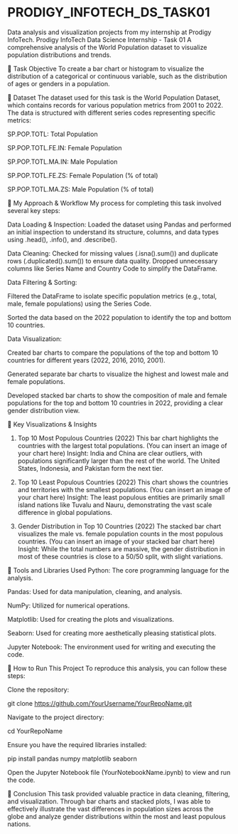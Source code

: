 # PRODIGY_INFOTECH_DS_TASK01
Data analysis and visualization projects from my internship at Prodigy InfoTech.
Prodigy InfoTech Data Science Internship - Task 01
A comprehensive analysis of the World Population dataset to visualize population distributions and trends.

🔹 Task Objective
To create a bar chart or histogram to visualize the distribution of a categorical or continuous variable, such as the distribution of ages or genders in a population.

🔹 Dataset
The dataset used for this task is the World Population Dataset, which contains records for various population metrics from 2001 to 2022. The data is structured with different series codes representing specific metrics:

SP.POP.TOTL: Total Population

SP.POP.TOTL.FE.IN: Female Population

SP.POP.TOTL.MA.IN: Male Population

SP.POP.TOTL.FE.ZS: Female Population (% of total)

SP.POP.TOTL.MA.ZS: Male Population (% of total)

🔹 My Approach & Workflow
My process for completing this task involved several key steps:

Data Loading & Inspection: Loaded the dataset using Pandas and performed an initial inspection to understand its structure, columns, and data types using .head(), .info(), and .describe().

Data Cleaning: Checked for missing values (.isna().sum()) and duplicate rows (.duplicated().sum()) to ensure data quality. Dropped unnecessary columns like Series Name and Country Code to simplify the DataFrame.

Data Filtering & Sorting:

Filtered the DataFrame to isolate specific population metrics (e.g., total, male, female populations) using the Series Code.

Sorted the data based on the 2022 population to identify the top and bottom 10 countries.

Data Visualization:

Created bar charts to compare the populations of the top and bottom 10 countries for different years (2022, 2016, 2010, 2001).

Generated separate bar charts to visualize the highest and lowest male and female populations.

Developed stacked bar charts to show the composition of male and female populations for the top and bottom 10 countries in 2022, providing a clear gender distribution view.

🔹 Key Visualizations & Insights
1. Top 10 Most Populous Countries (2022)
This bar chart highlights the countries with the largest total populations.
(You can insert an image of your chart here)
Insight: India and China are clear outliers, with populations significantly larger than the rest of the world. The United States, Indonesia, and Pakistan form the next tier.

2. Top 10 Least Populous Countries (2022)
This chart shows the countries and territories with the smallest populations.
(You can insert an image of your chart here)
Insight: The least populous entities are primarily small island nations like Tuvalu and Nauru, demonstrating the vast scale difference in global populations.

3. Gender Distribution in Top 10 Countries (2022)
The stacked bar chart visualizes the male vs. female population counts in the most populous countries.
(You can insert an image of your stacked bar chart here)
Insight: While the total numbers are massive, the gender distribution in most of these countries is close to a 50/50 split, with slight variations.

🔹 Tools and Libraries Used
Python: The core programming language for the analysis.

Pandas: Used for data manipulation, cleaning, and analysis.

NumPy: Utilized for numerical operations.

Matplotlib: Used for creating the plots and visualizations.

Seaborn: Used for creating more aesthetically pleasing statistical plots.

Jupyter Notebook: The environment used for writing and executing the code.

🔹 How to Run This Project
To reproduce this analysis, you can follow these steps:

Clone the repository:

git clone https://github.com/YourUsername/YourRepoName.git

Navigate to the project directory:

cd YourRepoName

Ensure you have the required libraries installed:

pip install pandas numpy matplotlib seaborn

Open the Jupyter Notebook file (YourNotebookName.ipynb) to view and run the code.

🔹 Conclusion
This task provided valuable practice in data cleaning, filtering, and visualization. Through bar charts and stacked plots, I was able to effectively illustrate the vast differences in population sizes across the globe and analyze gender distributions within the most and least populous nations.
